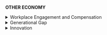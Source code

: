 **OTHER ECONOMY**

<details markdown="1">
<summary>Workplace Engagement and Compensation</summary>

# **Workplace Engagement and Compensation**
**Despite record productivity, workers are unengaged and underpaid**

- [Gallup Poll: Crabtree 13](https://news.gallup.com/poll/165269/worldwide-employees-engaged-work.aspx)
  - Only **13% of employees** worldwide are engaged at work
  - The bulk of employees worldwide (63%) **lack motivation** and are less likely to invest discretionary effort in organizational goals or outcomes.
  - Just **one in eight** are fully involved in and enthusiastic about their jobs
![](https://github.com/source-library/source-library.github.io/blob/main/assets/other-economy-01.png?raw=true)

- [Inequality.org](https://inequality.org/facts/income-inequality/)
  - Despite low engagement, workers are still producing a lot, but are not compensated adequately
![](https://github.com/source-library/source-library.github.io/blob/main/assets/other-economy-02.png?raw=true)

- [https://www.epi.org/productivity-pay-gap/](https://www.epi.org/productivity-pay-gap/) discusses reasons why productivity and compensation have diverged
  - Keep in mind this productivity-compensation gap has been challenged by multiple economists and might not be accurate

------------

</details>
<details markdown="1">
<summary>Generational Gap</summary>

# **Generational Gap**
**Younger people face unique systemic disadvantages, such as unemployment, lack of housing, and student debt, indicative of an inadequate economy**

- [Financial Times: Leatherby 17](https://www.ft.com/content/e5246526-8c2c-11e7-a352-e46f43c5825d)
  - Compared to previous generations at the same age, millennials and younger people:
    - Are more **unemployed**
    - Own **fewer homes** themselves
    - Are failing to out-earn their parents
    - Are burdened with record **student debt**
![](https://github.com/source-library/source-library.github.io/blob/main/assets/other-economy-03.png?raw=true)
![](https://github.com/source-library/source-library.github.io/blob/main/assets/other-economy-04.png?raw=true)
![](https://github.com/source-library/source-library.github.io/blob/main/assets/other-economy-05.png?raw=true)
![](https://github.com/source-library/source-library.github.io/blob/main/assets/other-economy-06.png?raw=true)
![](https://github.com/source-library/source-library.github.io/blob/main/assets/other-economy-07.png?raw=true)

------------

</details>
<details markdown="1">
<summary>Innovation</summary>

# **Innovation**
**Innovation and potential innovators are restricted by issues like wealth and exposure to innovators. Leaders of innovation tend to be places where most people have more stable access to money via safety nets.**

- [Bell et al. 19](https://academic.oup.com/qje/article/134/2/647/5218522)
  - Uses data from 1.2 million inventors from patent records linked to tax records
  - Finds that **certain characteristic at birth** (gender, race, parents’ socioeconomic class) in addition to **certain environmental characteristics** (exposure to innovation-rich areas, living around innovators) **have a significant correlation with the likelihood of that person becoming an inventor later on in life**
  - **Women and minorities are exposed less to relevant environmental factors**, explaining why they don’t innovate as much as white men

- [European Innovation Scoreboard 19](https://ec.europa.eu/growth/industry/policy/innovation/scoreboards_en)
  - In the EU, countries with more functional safety nets (mainly in Scandinavia and Western Europe) perform better when it comes to innovation
![](https://github.com/source-library/source-library.github.io/blob/main/assets/other-economy-08.png?raw=true)

- [https://www.thelancet.com/pdfs/journals/lancet/PIIS0140-6736(16)00705-4.pdf](https://www.thelancet.com/pdfs/journals/lancet/PIIS0140-6736\(16\)00705-4.pdf)
  - **Almost no R&D funding is put towards diseases that predominantly affect developing countries**. Perhaps that’s because there is little profit in doing so.
  - "As little as 1% of all global funding for health R&D is allocated to diseases mostly noted in low-income and middle-income countries, such as malaria and tuberculosis, even though these diseases account for more than 12.5% of the global burden of disease."

- [https://itif.org/files/Where_do_innovations_come_from.pdf](https://itif.org/files/Where_do_innovations_come_from.pdf)

- [https://www.theguardian.com/commentisfree/2012/mar/20/budget-2012-osborne-failed-model-1979](https://www.theguardian.com/commentisfree/2012/mar/20/budget-2012-osborne-failed-model-1979)